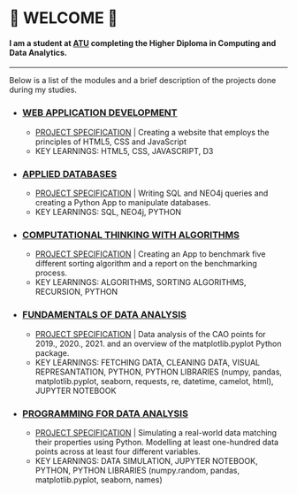 # 👋 WELCOME 👋

#### I am a student at [ATU](https://www.gmit.ie/) completing the Higher Diploma in Computing and Data Analytics.

***

Below is a list of the modules and a brief description of the projects done during my studies.

- ### [WEB APPLICATION DEVELOPMENT](https://github.com/AnteDujic/Web-Application-Development)
  - [PROJECT SPECIFICATION](https://github.com/AnteDujic/Web-Application-Development/blob/main/Web%20Applications%20Development%20-%20Final%20Project%202022%20DA.pdf)
 | Creating a website that employs the principles of HTML5, CSS and JavaScript
  - KEY LEARNINGS: HTML5, CSS, JAVASCRIPT, D3

- ### [APPLIED DATABASES](https://github.com/AnteDujic/Applied-Databases)
  - [PROJECT SPECIFICATION](https://github.com/AnteDujic/Applied-Databases/blob/main/Final%20Project%20Specification%202022.pdf)
 | Writing SQL and NEO4j queries and creating a Python App to manipulate databases.
  - KEY LEARNINGS: SQL, NEO4j, PYTHON
  
 - ### [COMPUTATIONAL THINKING WITH ALGORITHMS](https://github.com/AnteDujic/Computational-Thinking-with-Algorithms)
    - [PROJECT SPECIFICATION](https://github.com/AnteDujic/Computational-Thinking-with-Algorithms/blob/main/CTA_Project.pdf)
    | Creating an App to benchmark five different sorting algorithm and a report on the benchmarking process.
    - KEY LEARNINGS: ALGORITHMS, SORTING ALGORITHMS, RECURSION, PYTHON

- ### [FUNDAMENTALS OF DATA ANALYSIS](https://github.com/AnteDujic/Fundamentals-of-Data-Analysis)
  - [PROJECT SPECIFICATION](https://github.com/AnteDujic/Fundamentals-of-Data-Analysis/blob/main/assessment.pdf)
  | Data analysis of the CAO points for 2019., 2020., 2021. and an overview of the matplotlib.pyplot Python package.
  - KEY LEARNINGS: FETCHING DATA, CLEANING DATA, VISUAL REPRESANTATION, PYTHON, PYTHON LIBRARIES (numpy, pandas, matplotlib.pyplot, seaborn, requests, re, datetime, camelot, html), JUPYTER NOTEBOOK

- ### [PROGRAMMING FOR DATA ANALYSIS](https://github.com/AnteDujic/Programming-for-Data-Analysis_project)
  - [PROJECT SPECIFICATION](https://github.com/AnteDujic/Programming-for-Data-Analysis_project/blob/main/ProgDAProject.pdf)
  | Simulating a real-world data matching their properties using Python. Modelling at least one-hundred data points across at least four different variables.
  - KEY LEARNINGS: DATA SIMULATION, JUPYTER NOTEBOOK, PYTHON, PYTHON LIBRARIES (numpy.random, pandas, matplotlib.pyplot, seaborn, names)






<!--
**AnteDujic/AnteDujic** is a ✨ _special_ ✨ repository because its `README.md` (this file) appears on your GitHub profile.

Here are some ideas to get you started:

- 🔭 I’m currently working on ...
- 🌱 I’m currently learning ...
- 👯 I’m looking to collaborate on ...
- 🤔 I’m looking for help with ...
- 💬 Ask me about ...
- 📫 How to reach me: ...
- 😄 Pronouns: ...
- ⚡ Fun fact: ...
-->
